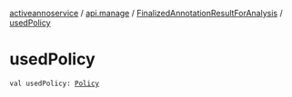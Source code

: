 [activeannoservice](../../index.md) / [api.manage](../index.md) / [FinalizedAnnotationResultForAnalysis](index.md) / [usedPolicy](./used-policy.md)

# usedPolicy

`val usedPolicy: `[`Policy`](../../project.policy/-policy/index.md)